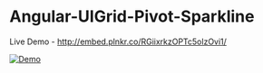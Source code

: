 # Angular-UIGrid-Pivot-Sparkline

Live Demo - http://embed.plnkr.co/RGiixrkzOPTc5olzOvi1/

[![Demo](http://i.imgur.com/RTy8ldB.png)](http://embed.plnkr.co/RGiixrkzOPTc5olzOvi1/)


